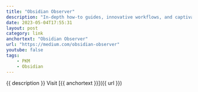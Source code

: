 ```yaml
---
title: "Obsidian Observer"
description: "In-depth how-to guides, innovative workflows, and captivating opinions to help unlock your note-taking potential."
date: 2023-05-04T17:55:31
layout: post
category: link
anchortext: "Obsidian Observer"
url: "https://medium.com/obsidian-observer"
youtube: false
tags:
    - PKM
    - Obsidian
---
```


{{ description }} Visit [{{ anchortext }}]({{ url }})
